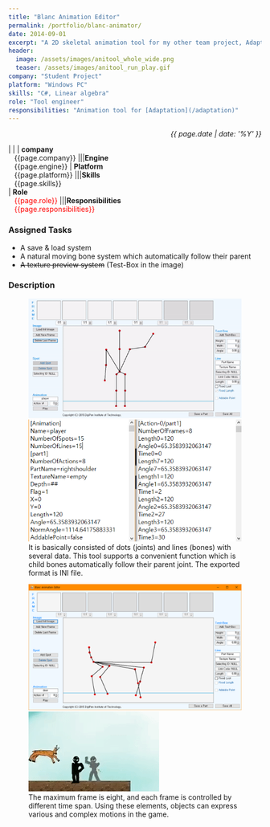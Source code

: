 ```yaml
---
title: "Blanc Animation Editor"
permalink: /portfolio/blanc-animator/
date: 2014-09-01
excerpt: "A 2D skeletal animation tool for my other team project, Adaptation."
header:
  image: /assets/images/anitool_whole_wide.png
  teaser: /assets/images/anitool_run_play.gif
company: "Student Project"
platform: "Windows PC"
skills: "C#, Linear algebra"
role: "Tool engineer"
responsibilities: "Animation tool for [Adaptation](/adaptation)"
---
```

<div style="text-align: right"> <i>{{ page.date | date: '%Y' }}</i> </div>

| |
| **company**<br>&nbsp;&nbsp;&nbsp;{{page.company}}								|||**Engine**<br>&nbsp;&nbsp;&nbsp;{{page.engine}}
| **Platform**<br>&nbsp;&nbsp;&nbsp;{{page.platform}}							|||**Skills**<br>&nbsp;&nbsp;&nbsp;{{page.skills}}	
| **Role**<br>&nbsp;&nbsp;&nbsp;<span style="color:red">{{page.role}}</span>	|||**Responsibilities**<br>&nbsp;&nbsp;&nbsp;<span style="color:red">{{page.responsibilities}}</span>

### Assigned Tasks
 - A save & load system
 - A natural moving bone system which automatically follow their parent
 - ~~A texture preview system~~ (Test-Box in the image)

### Description
<figure class="half">
	<img src="/assets/images/anitool_demo.gif">
	<img src="/assets/images/anitool_exported_info.png">
	<figcaption>It is basically consisted of dots (joints) and lines (bones) with several data. This tool supports a convenient function which is child bones automatically follow their parent joint. The exported format is INI file.</figcaption>
</figure>

<figure class="half">
	<img src="/assets/images/anitool_whole.PNG">
	<img src="/assets/images/anitool_ingame.gif">
	<figcaption>The maximum frame is eight, and each frame is controlled by different time span. Using these elements, objects can express various and complex motions in the game.</figcaption>
</figure>
